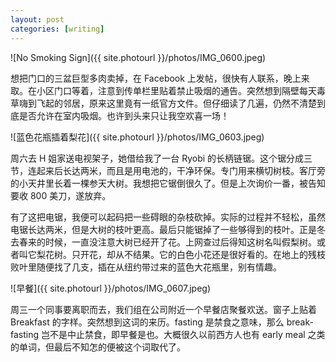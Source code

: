 ```yaml
---
layout: post
categories: [writing]
---
```


![No Smoking Sign]({{ site.photourl }}/photos/IMG_0600.jpeg)

想把门口的三盆巨型多肉卖掉，在 Facebook 上发帖，很快有人联系，晚上来取。在小区门口等着，注意到传单栏里贴着禁止吸烟的通告。突然想到隔壁每天毒草嗨到飞起的邻居，原来这里竟有一纸官方文件。但仔细读了几遍，仍然不清楚到底是否允许在室内吸烟。也许到头来只让我空欢喜一场！

![蓝色花瓶插着梨花]({{ site.photourl }}/photos/IMG_0603.jpeg)

周六去 H 姐家送电视架子，她借给我了一台 Ryobi 的长柄链锯。这个锯分成三节，连起来后长达两米，而且是用电池的，干净环保。专门用来横切树枝。客厅旁的小天井里长着一棵参天大树。我想把它锯倒很久了。但是上次询价一番，被告知要收 800 美刀，遂放弃。

有了这把电锯，我便可以起码把一些碍眼的杂枝砍掉。实际的过程并不轻松，虽然电锯长达两米，但是大树的枝叶更高。最后只能锯掉了一些够得到的枝叶。正是冬去春来的时候，一直没注意大树已经开了花。上网查过后得知这树名叫假梨树。或者叫它梨花树。只开花，却从不结果。它的白色小花还是很好看的。在地上的残枝败叶里随便找了几支，插在从纽约带过来的蓝色大花瓶里，别有情趣。

![早餐]({{ site.photourl }}/photos/IMG_0607.jpeg)

周三一个同事要离职而去，我们组在公司附近一个早餐店聚餐欢送。窗子上贴着 Breakfast 的字样。突然想到这词的来历。fasting 是禁食之意味，那么 break-fasting 岂不是中止禁食，即早餐是也。大概很久以前西方人也有 early meal 之类的单词，但最后不知怎的便被这个词取代了。
